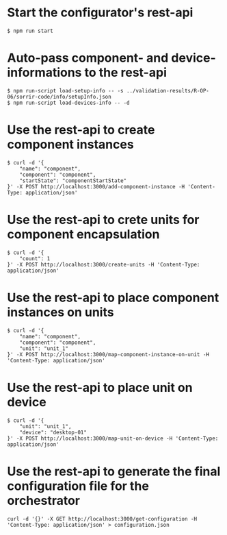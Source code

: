 # Start the configurator's rest-api
```
$ npm run start
```

# Auto-pass component- and device-informations to the rest-api
```
$ npm run-script load-setup-info -- -s ../validation-results/R-OP-06/sorrir-code/info/setupInfo.json
$ npm run-script load-devices-info -- -d
```

# Use the rest-api to create component instances
```
$ curl -d '{
    "name": "component",
    "component": "component",
    "startState": "componentStartState"
}' -X POST http://localhost:3000/add-component-instance -H 'Content-Type: application/json'
```

# Use the rest-api to crete units for component encapsulation
```
$ curl -d '{
    "count": 1
}' -X POST http://localhost:3000/create-units -H 'Content-Type: application/json'
```

# Use the rest-api to place component instances on units
```
$ curl -d '{
    "name": "component",
    "component": "component",
    "unit": "unit_1"
}' -X POST http://localhost:3000/map-component-instance-on-unit -H 'Content-Type: application/json'
```

# Use the rest-api to place unit on device
```
$ curl -d '{
    "unit": "unit_1",
    "device": "desktop-01"
}' -X POST http://localhost:3000/map-unit-on-device -H 'Content-Type: application/json'
```

# Use the rest-api to generate the final configuration file for the orchestrator
```
curl -d '{}' -X GET http://localhost:3000/get-configuration -H 'Content-Type: application/json' > configuration.json
```
